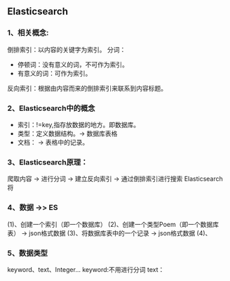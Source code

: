 ## Elasticsearch
### 1、相关概念:
倒排索引：以内容的关键字为索引。
分词：
- 停顿词：没有意义的词，不可作为索引。
- 有意义的词：可作为索引。

反向索引：根据由内容而来的倒排索引来联系到内容标题。
### 2、Elasticsearch中的概念
- 索引：!=key,指存放数据的地方。即数据库。
- 类型：定义数据结构。-> 数据库表格
- 文档： -> 表格中的记录。

### 3、Elasticsearch原理：
爬取内容 -> 进行分词 -> 建立反向索引 -> 通过倒排索引进行搜索
Elasticsearch将

### 4、数据 ->> ES
(1)、创建一个索引（即一个数据库）
(2)、创建一个类型Poem（即一个数据库表） -> json格式数据
(3)、将数据库表中的一个记录 -> json格式数据
(4)、

### 5、数据类型
keyword、text、Integer...
keyword:不用进行分词
text：

